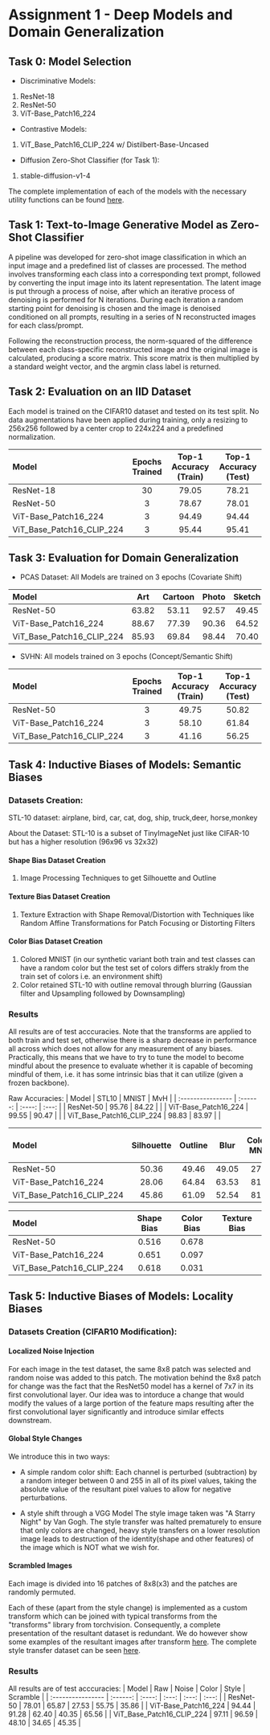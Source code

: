 # Assignment 1 - Deep Models and Domain Generalization

## Task 0: Model Selection
* Discriminative Models:
1) ResNet-18
2) ResNet-50
3) ViT-Base_Patch16_224

* Contrastive Models:
1) ViT_Base_Patch16_CLIP_224 w/ Distilbert-Base-Uncased

* Diffusion Zero-Shot Classifier (for Task 1):
1) stable-diffusion-v1-4

The complete implementation of each of the models with the necessary utility functions can be found [here](models/model.py).

## Task 1: Text-to-Image Generative Model as Zero-Shot Classifier
A pipeline was developed for zero-shot image classification in which an input image and a predefined list of classes are processed. The method involves transforming each class into a corresponding text prompt, followed by converting the input image into its latent representation. 
The latent image is put through a process of noise, after which an iterative process of denoising is performed for N iterations. During each iteration a random starting point for denoising is chosen and the image is denoised conditioned on all prompts, resulting in a series of N reconstructed images for each class/prompt.

Following the reconstruction process, the norm-squared of the difference between each class-specific reconstructed image and the original image is calculated, producing a score matrix. This score matrix is then multiplied by a standard weight vector, and the argmin class label is returned.

## Task 2: Evaluation on an IID Dataset

Each model is trained on the CIFAR10 dataset and tested on its test split. No data augmentations have been applied during training, only a resizing to 256x256 followed by a center crop to 224x224 and a predefined normalization.

| Model             | Epochs Trained | Top-1 Accuracy (Train) | Top-1 Accuracy (Test)
| :---------------- | :------: | :----: | :---: |
| ResNet-18        |   30   | 79.05 | 78.21 | 
| ResNet-50           |   3   | 78.67 | 78.01 |
| ViT-Base_Patch16_224   |  3   | 94.49 | 94.44 |
| ViT_Base_Patch16_CLIP_224 |  3   | 95.44 | 95.41 |

## Task 3: Evaluation for Domain Generalization
* PCAS Dataset: All Models are trained on 3 epochs (Covariate Shift)

| Model                  | Art  | Cartoon    | Photo | Sketch |
| :--------------------- | :----: | :----: | :-----: | :----: |
| ResNet-50              | 63.82  | 53.11  | 92.57   | 49.45  |
| ViT-Base_Patch16_224   | 88.67  | 77.39  | 90.36   | 64.52  |
| ViT_Base_Patch16_CLIP_224 | 85.93  | 69.84  | 98.44   | 70.40  |

* SVHN: All models trained on 3 epochs (Concept/Semantic Shift)

| Model             | Epochs Trained | Top-1 Accuracy (Train) | Top-1 Accuracy (Test)
| :---------------- | :------: | :----: | :---: |
| ResNet-50           |   3   | 49.75 | 50.82 |
| ViT-Base_Patch16_224   |  3   | 58.10 | 61.84 |
| ViT_Base_Patch16_CLIP_224 |  3   | 41.16 | 56.25 |

## Task 4: Inductive Biases of Models: Semantic Biases
### Datasets Creation:
STL-10 dataset:
airplane, bird, car, cat, dog, ship, truck,deer, horse,monkey

About the Dataset: STL-10 is a subset of TinyImageNet just like CIFAR-10 but has a higher resolution (96x96 vs 32x32)

#### Shape Bias Dataset Creation
1) Image Processing Techniques to get Silhouette and Outline
#### Texture Bias Dataset Creation
1) Texture Extraction with Shape Removal/Distortion with Techniques like Random Affine Transformations for Patch Focusing or Distorting Filters

#### Color Bias Dataset Creation
1) Colored MNIST (in our synthetic variant both train and test classes can have a random color but the test set of colors differs strakly from the train set of colors i.e. an environment shift)
2) Color retained STL-10 with outline removal through blurring (Gaussian filter and Upsampling followed by Downsampling)

### Results
All results are of test acccuracies. Note that the transforms are applied to both train and test set, otherwise there is a sharp decrease in performance all across which does not allow for any measurement of any biases. Practically, this means that we have to try to tune the model to become mindful about the presence to evaluate whether it is capable of becoming mindful of them, i.e. it has some intrinsic bias that it can utilize (given a frozen backbone).  

Raw Accuracies:
| Model             | STL10 | MNIST | MvH |
| :---------------- | :------: | :----: | :---: |
| ResNet-50           |   95.76  | 84.22 |  |
| ViT-Base_Patch16_224   |  99.55  | 90.47  |  |
| ViT_Base_Patch16_CLIP_224 |  98.83  | 83.97 |  |

| Model             | Silhouette | Outline  | Blur  |Colored MNIST | Distort (Texture) | Random Patch (Texture) | MvH Texture |
| :---------------- | :------: | :----: | :---: | :---: | :---: | :----: | :----: |
| ResNet-50           |  50.36   | 49.46 | 49.05 | 27.09 | 57.41 | 69.24 | 37.63 |
| ViT-Base_Patch16_224   |  28.06  | 64.84  | 63.53 | 81.69 | 75.00 | 96.00 |44.38 |
| ViT_Base_Patch16_CLIP_224 |  45.86  | 61.09 | 52.54 | 81.33 | 59.66 |88.49 | 36.12 |

| Model             | Shape Bias | Color Bias | Texture Bias |
| :---------------- | :------: | :----: | :---: |
| ResNet-50           |  0.516  | 0.678 |  |
| ViT-Base_Patch16_224   | 0.651 | 0.097 |  |
| ViT_Base_Patch16_CLIP_224 | 0.618 | 0.031 |  |



## Task 5: Inductive Biases of Models: Locality Biases 
### Datasets Creation (CIFAR10 Modification):
#### Localized Noise Injection
For each image in the test dataset, the same 8x8 patch was selected and random noise was added to this patch. The motivation behind the 8x8 patch for change was the fact that the ResNet50 model has a kernel of 7x7 in its first convolutional layer. Our idea was to intorduce a change that would modify the values of a large portion of the feature maps resulting after the first convolutional layer significantly and introduce similar effects downstream.

#### Global Style Changes
We introduce this in two ways:
* A simple random color shift:
Each channel is perturbed (subtraction) by a random integer between 0 and 255 in all of its pixel values, taking the absolute value of the resultant pixel values to allow for negative perturbations.

* A style shift through a VGG Model 
The style image taken was "A Starry Night" by Van Gogh. The style transfer was halted prematurely to ensure that only colors are changed, heavy style transfers on a lower resolution image leads to destruction of the identity(shape and other features) of the image which is NOT what we wish for. 


#### Scrambled Images
Each image is divided into 16 patches of 8x8(x3) and the patches are randomly permuted.

Each of these (apart from the style change) is implemented as a custom transform which can be joined with typical transforms from the "transforms" library from torchvision. Consequently, a complete presentation of the resultant dataset is redundant. We do however show some examples of the resultant images after transform [here](https://pern-my.sharepoint.com/:u:/g/personal/25100076_lums_edu_pk/Efn29T9wF8NOnJ2-C440D2MB2t9K-kl0ZJGsZ3TLaEU7mw?e=Jmd6yP). The complete style transfer dataset can be seen [here](https://pern-my.sharepoint.com/:u:/g/personal/25100076_lums_edu_pk/EanWMSPBKk9KlxtcI9oDqIwBqSdjM8PbtyMyRLm8K3cu6A?e=2NIZyX).

### Results
All results are of test acccuracies:
| Model             | Raw  | Noise  | Color  | Style | Scramble  |
| :---------------- | :------: | :----: | :---: | :---: | :---: |
| ResNet-50           |   78.01  | 65.87 | 27.53 | 55.75 | 35.86 |
| ViT-Base_Patch16_224   |  94.44  | 91.28  | 62.40 | 40.35 | 65.56 |
| ViT_Base_Patch16_CLIP_224 |  97.11  | 96.59 | 48.10 | 34.65 | 45.35 |






